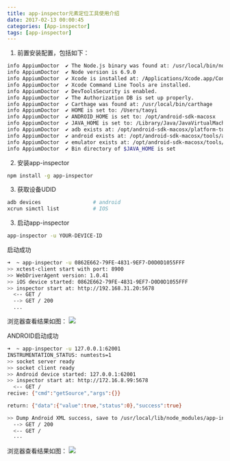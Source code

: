 ```yaml
---
title: app-inspector元素定位工具使用介绍
date: 2017-02-13 00:00:45
categories: [App-inspector]
tags: [app-inspector]
---
```


1. 前置安装配置，包括如下：
```bash
info AppiumDoctor  ✔ The Node.js binary was found at: /usr/local/bin/node
info AppiumDoctor  ✔ Node version is 6.9.0
info AppiumDoctor  ✔ Xcode is installed at: /Applications/Xcode.app/Contents/Developer
info AppiumDoctor  ✔ Xcode Command Line Tools are installed.
info AppiumDoctor  ✔ DevToolsSecurity is enabled.
info AppiumDoctor  ✔ The Authorization DB is set up properly.
info AppiumDoctor  ✔ Carthage was found at: /usr/local/bin/carthage
info AppiumDoctor  ✔ HOME is set to: /Users/taoyi
info AppiumDoctor  ✔ ANDROID_HOME is set to: /opt/android-sdk-macosx
info AppiumDoctor  ✔ JAVA_HOME is set to: /Library/Java/JavaVirtualMachines/jdk1.8.0_91.jdk/Contents/Home
info AppiumDoctor  ✔ adb exists at: /opt/android-sdk-macosx/platform-tools/adb
info AppiumDoctor  ✔ android exists at: /opt/android-sdk-macosx/tools/android
info AppiumDoctor  ✔ emulator exists at: /opt/android-sdk-macosx/tools/emulator
info AppiumDoctor  ✔ Bin directory of $JAVA_HOME is set
```

<!--more-->

2. 安装app-inspector
```bash
npm install -g app-inspector
```
3. 获取设备UDID
```bash
adb devices                 # android
xcrun simctl list           # IOS
```
3. 启动app-inspector
```bash
app-inspector -u YOUR-DEVICE-ID
```
启动成功
```bash
➜  ~ app-inspector -u 0862E662-79FE-4831-9EF7-D0D0D1055FFF
>> xctest-client start with port: 8900
>> WebDriverAgent version: 1.0.41
>> iOS device started: 0862E662-79FE-4831-9EF7-D0D0D1055FFF
>> inspector start at: http://192.168.31.20:5678
  <-- GET /
  --> GET / 200
  ...
```
浏览器查看结果如图：
![](http://o6lw1c1bf.bkt.clouddn.com/app-inspector获取IOS元素示例.png)

ANDROID启动成功
```bash
➜  ~ app-inspector -u 127.0.0.1:62001
INSTRUMENTATION_STATUS: numtests=1
>> socket server ready
>> socket client ready
>> Android device started: 127.0.0.1:62001
>> inspector start at: http://172.16.8.99:5678
  <-- GET /
recive: {"cmd":"getSource","args":{}}

return: {"data":{"value":true,"status":0},"success":true}

>> Dump Android XML success, save to /usr/local/lib/node_modules/app-inspector/.temp/android.json
  --> GET / 200
  <-- GET /
  ···
```
浏览器查看结果如图：
![](http://o6lw1c1bf.bkt.clouddn.com/app-inspector获取ANDROID元素示例.png)
